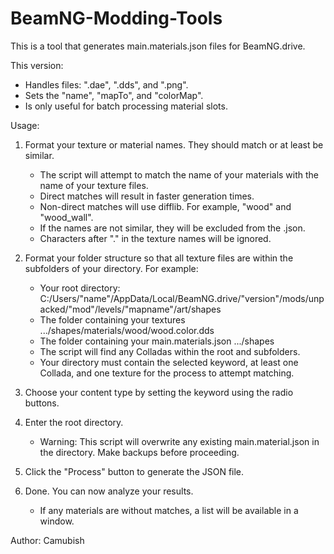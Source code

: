 # BeamNG-Modding-Tools
This is a tool that generates main.materials.json files for BeamNG.drive. 

This version:
- Handles files: ".dae", ".dds", and ".png".
- Sets the "name", "mapTo", and "colorMap".
- Is only useful for batch processing material slots.

Usage:
1. Format your texture or material names. They should match or at least be similar.
   - The script will attempt to match the name of your materials with the name of your texture files.
   - Direct matches will result in faster generation times.
   - Non-direct matches will use difflib. For example, "wood" and "wood_wall".
   - If the names are not similar, they will be excluded from the .json.
   - Characters after "." in the texture names will be ignored.

2. Format your folder structure so that all texture files are within the subfolders of your directory. For example:
   - Your root directory: C:/Users/"name"/AppData/Local/BeamNG.drive/"version"/mods/unpacked/"mod"/levels/"mapname"/art/shapes
   - The folder containing your textures .../shapes/materials/wood/wood.color.dds
   - The folder containing your main.materials.json .../shapes
   - The script will find any Colladas within the root and subfolders.
   - Your directory must contain the selected keyword, at least one Collada, and one texture for the process to attempt matching.

3. Choose your content type by setting the keyword using the radio buttons.

4. Enter the root directory.
   - Warning: This script will overwrite any existing main.material.json in the directory. Make backups before proceeding.

5. Click the "Process" button to generate the JSON file.

6. Done. You can now analyze your results.
   - If any materials are without matches, a list will be available in a window.

Author: Camubish

